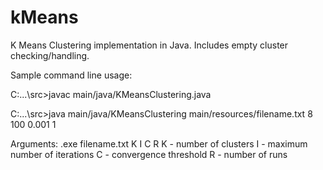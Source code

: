 # kMeans

K Means Clustering implementation in Java. Includes empty cluster checking/handling.

Sample command line usage: 

C:\...\src>javac main/java/KMeansClustering.java

C:\...\src>java main/java/KMeansClustering main/resources/filename.txt 8 100 0.001 1

Arguments: .exe filename.txt K I C R
K - number of clusters
I - maximum number of iterations
C - convergence threshold
R - number of runs
